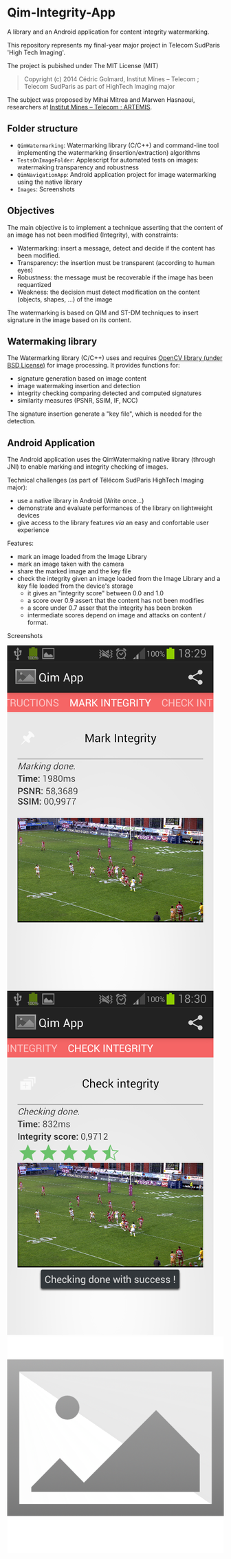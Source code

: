 # Qim-Integrity-App

A library and an Android application for content integrity watermarking.

This repository represents my final-year major project in Telecom SudParis 'High Tech Imaging'.

The project is pubished under The MIT License (MIT)
> Copyright (c) 2014 Cédric Golmard, Institut Mines – Telecom ; Telecom SudParis as part of HighTech Imaging major

The subject was proposed by Mihai Mitrea and Marwen Hasnaoui, researchers at [Institut Mines – Telecom ; ARTEMIS](http://artemis.telecom-sudparis.eu/).

## Folder structure
 
 - `QimWatermarking`: Watermarking library (C/C++) and command-line tool implementing the watermarking (insertion/extraction) algorithms
 - `TestsOnImageFolder`: Applescript for automated tests on images: watermaking transparency and robustness
 - `QimNavigationApp`: Android application project for image watermarking using the native library
 - `Images`: Screenshots
 
## Objectives

The main objective is to implement a technique asserting that the content of an image has not been modified (Integrity), with constraints: 

- Watermarking: insert a message, detect and decide if the content has been modified.
- Transparency: the insertion must be transparent (according to human eyes)
- Robustness: the message must be recoverable if the image has been requantized
- Weakness: the decision must detect modification on the content (objects, shapes, ...) of the image

The watermarking is based on QIM and ST-DM techniques to insert signature in the image based on its content.

## Watermaking library

The Watermarking library (C/C++) uses and requires [OpenCV library (under BSD License)](http://opencv.org) for image processing. It provides functions for:

- signature generation based on image content
- image watermaking insertion and detection
- integrity checking comparing detected and computed signatures
- similarity measures (PSNR, SSIM, IF, NCC)

The signature insertion generate a "key file", which is needed for the detection.

## Android Application

The Android application uses the QimWatermaking native library (through JNI) to enable marking and integrity checking of images.

Technical challenges (as part of Télécom SudParis HighTech Imaging major):

- use a native library in Android (Write once...)
- demonstrate and evaluate performances of the library on lightweight devices
- give access to the library features _via_ an easy and confortable user experience

Features: 

- mark an image loaded from the Image Library
- mark an image taken with the camera
- share the marked image and the key file
- check the integrity given an image loaded from the Image Library and a key file loaded from the device's storage
  - it gives an "integrity score" between 0.0 and 1.0
  - a score over 0.9 assert that the content has not been modifies
  - a score under 0.7 asser that the integrity has been broken
  - intermediate scores depend on image and attacks on content / format.
  
Screenshots

![Application check integrity screen](Images/AppCheck.png "check integrity screen")
![Application mark integrity screen](Images/AppMark.png "mark integrity screen")
![Application logo](QimNavigationApp/res/drawable-mdpi/frame_grey_transp.png "Application logo")

  

  




